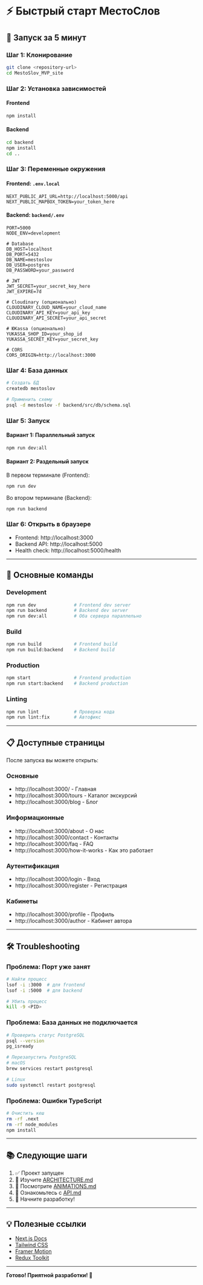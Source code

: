 # ⚡ Быстрый старт МестоСлов

## 🚀 Запуск за 5 минут

### Шаг 1: Клонирование

```bash
git clone <repository-url>
cd MestoSlov_MVP_site
```

### Шаг 2: Установка зависимостей

#### Frontend

```bash
npm install
```

#### Backend

```bash
cd backend
npm install
cd ..
```

### Шаг 3: Переменные окружения

#### Frontend: `.env.local`

```env
NEXT_PUBLIC_API_URL=http://localhost:5000/api
NEXT_PUBLIC_MAPBOX_TOKEN=your_token_here
```

#### Backend: `backend/.env`

```env
PORT=5000
NODE_ENV=development

# Database
DB_HOST=localhost
DB_PORT=5432
DB_NAME=mestoslov
DB_USER=postgres
DB_PASSWORD=your_password

# JWT
JWT_SECRET=your_secret_key_here
JWT_EXPIRE=7d

# Cloudinary (опционально)
CLOUDINARY_CLOUD_NAME=your_cloud_name
CLOUDINARY_API_KEY=your_api_key
CLOUDINARY_API_SECRET=your_api_secret

# ЮKassa (опционально)
YUKASSA_SHOP_ID=your_shop_id
YUKASSA_SECRET_KEY=your_secret_key

# CORS
CORS_ORIGIN=http://localhost:3000
```

### Шаг 4: База данных

```bash
# Создать БД
createdb mestoslov

# Применить схему
psql -d mestoslov -f backend/src/db/schema.sql
```

### Шаг 5: Запуск

#### Вариант 1: Параллельный запуск

```bash
npm run dev:all
```

#### Вариант 2: Раздельный запуск

В первом терминале (Frontend):

```bash
npm run dev
```

Во втором терминале (Backend):

```bash
npm run backend
```

### Шаг 6: Открыть в браузере

- Frontend: http://localhost:3000
- Backend API: http://localhost:5000
- Health check: http://localhost:5000/health

---

## 🎯 Основные команды

### Development

```bash
npm run dev              # Frontend dev server
npm run backend          # Backend dev server
npm run dev:all          # Оба сервера параллельно
```

### Build

```bash
npm run build            # Frontend build
npm run build:backend    # Backend build
```

### Production

```bash
npm start                # Frontend production
npm run start:backend    # Backend production
```

### Linting

```bash
npm run lint             # Проверка кода
npm run lint:fix         # Автофикс
```

---

## 📋 Доступные страницы

После запуска вы можете открыть:

### Основные

- http://localhost:3000/ - Главная
- http://localhost:3000/tours - Каталог экскурсий
- http://localhost:3000/blog - Блог

### Информационные

- http://localhost:3000/about - О нас
- http://localhost:3000/contact - Контакты
- http://localhost:3000/faq - FAQ
- http://localhost:3000/how-it-works - Как это работает

### Аутентификация

- http://localhost:3000/login - Вход
- http://localhost:3000/register - Регистрация

### Кабинеты

- http://localhost:3000/profile - Профиль
- http://localhost:3000/author - Кабинет автора

---

## 🛠️ Troubleshooting

### Проблема: Порт уже занят

```bash
# Найти процесс
lsof -i :3000  # для frontend
lsof -i :5000  # для backend

# Убить процесс
kill -9 <PID>
```

### Проблема: База данных не подключается

```bash
# Проверить статус PostgreSQL
psql --version
pg_isready

# Перезапустить PostgreSQL
# macOS
brew services restart postgresql

# Linux
sudo systemctl restart postgresql
```

### Проблема: Ошибки TypeScript

```bash
# Очистить кеш
rm -rf .next
rm -rf node_modules
npm install
```

---

## 📚 Следующие шаги

1. ✅ Проект запущен
2. 📖 Изучите [ARCHITECTURE.md](./ARCHITECTURE.md)
3. 🎨 Посмотрите [ANIMATIONS.md](./ANIMATIONS.md)
4. 🔌 Ознакомьтесь с [API.md](./API.md)
5. 🚀 Начните разработку!

---

## 💡 Полезные ссылки

- [Next.js Docs](https://nextjs.org/docs)
- [Tailwind CSS](https://tailwindcss.com/docs)
- [Framer Motion](https://www.framer.com/motion/)
- [Redux Toolkit](https://redux-toolkit.js.org/)

---

**Готово! Приятной разработки! 🎉**

